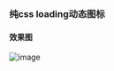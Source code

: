 ### 纯css loading动态图标
#### 效果图
![image](https://timgsa.baidu.com/timg?image&quality=80&size=b9999_10000&sec=1520835380098&di=6d2aae3a6c482b18ad3ee17219a9634f&imgtype=0&src=http%3A%2F%2Fmat1.gtimg.com%2Fnews%2F2014%2Fzt%2Fmh17%2Fyou%2Fimages%2Floading.gif)
